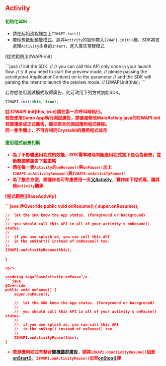 <h2 id='activity' style='color:red'>Activity</h2>

<h4 style='color:green'>初始化SDK</h4>

- 請在起始流程裡加上`I2WAPI.init()`
- 若你想啟動[預覽模式](./preview.md)，請將`Activity`的實例帶入`I2WAPI.init()`裡，SDK將會處理`Activity`本身的`Intent`，進入廣告預覽模式

<p/>
[程式範例][I2WAPI-init]
<p/>

<codetag tag="I2WAPI-init"/>
```java
//	init the SDK.
//
//	you can call this API only once in your launch flow.
//
//	if you need to start the preview mode, 
//	please passing the activity(not ApplicationContext) on to the parameter
//	and the SDK will parsing the intent to launch the preview mode.
//
I2WAPI.init(this);
```
<p/>

若你想使用測試模式取得廣告，則可改用下列方式初始SDK。

```java
I2WAPI.init(this, true);
```

<span style='font-weight: bold;color:red'>
註:I2WAPI.init(this, true)請在第一次呼叫時執行。
<span/>
<br/>
<span style='font-weight: bold;color:red'>
若您使用Demo App執行測試廣告，請直接修改MainActiviy.java的I2WAPI.init
<span/>
<br/>
<span style='font-weight: bold;color:red'>
若要還原成正式廣告，需把原本的測試應用程式移除。
<br/>
<span style='font-weight: bold;color:red'>
同一隻手機上，不可有相同CrystalId的應用程式並存
<span/>

<h4 style='color:green'>應用程式前景判斷</h4>

- 為了不影響應用程式的效能，SDK需準確地判斷應用程式當下是否為前景，並動態調整廣告下載策略
- 請在每一隻`Activity`的`onResume()`與`onPause()`加上`I2WAPI.onActivityResume()`與`I2WAPI.onActivityPause()`
- 為了整合方便，建議你也可考慮使用一支[父Activity][BaseActivity]，實作如下程式碼，讓其他`Activity`繼承

<p/>
[程式範例][BaseActivity]
<p/>

<codetag tag="BaseActivity-onResume"/>
```java
@Override
public void onResume() {
	super.onResume();

    //  let the SDK know the App status. (foreground or background)
    //
    //  you should call this API in all of your activity's onResume() status.
    //
    //  if you use splash ad, you can call this API
    //  in the onStart() instead of onResume() too.
    //
	I2WAPI.onActivityResume(this);
}
```
<p/>

<codetag tag="BaseActivity-onPause"/>
```java
@Override
public void onPause() {
	super.onPause();

    //  let the SDK know the App status. (foreground or background)
    //
    //  you should call this API in all of your activity's onPause() status.
    //
    //  if you use splash ad, you can call this API
    //  in the onStop() instead of onPause() too.
    //
	I2WAPI.onActivityPause(this);
}
```
<p/>

<p/>

- 若是應用程式有整合[開機蓋屏廣告](./opensplash)，請將`I2WAPI.onActivityResume()`加至[onStart()][I2WAPI-onStart]，`I2WAPI.onActivityPause()`加至[onStop()][I2WAPI-onStop]裡


[I2WAPI-onStart]:https://github.com/ddad-daniel/CrystalExpressSDK-CN-Demo/tree/master/src/com/intowow/crystalexpress/cedemo/CEOpenSplashActivity.java#L70 "CEOpenSplashActivity.java" 
[I2WAPI-onStop]:https://github.com/ddad-daniel/CrystalExpressSDK-CN-Demo/tree/master/src/com/intowow/crystalexpress/cedemo/CEOpenSplashActivity.java#L158 "CEOpenSplashActivity.java" 
[I2WAPI-init]:https://github.com/ddad-daniel/CrystalExpressSDK-CN-Demo/tree/master/src/com/intowow/crystalexpress/cedemo/CEOpenSplashActivity.java#L46 "CEOpenSplashActivity.java" 
[BaseActivity]:https://github.com/ddad-daniel/CrystalExpressSDK-CN-Demo/tree/master/src/com/intowow/crystalexpress/cedemo/BaseActivity.java#L12 "BaseActivity.java" 
